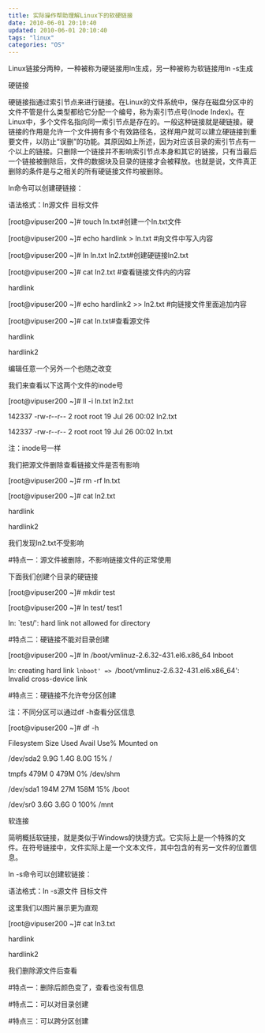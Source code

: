 ```yaml
---
title: 实际操作帮助理解Linux下的软硬链接
date: 2010-06-01 20:10:40
updated: 2010-06-01 20:10:40
tags: "linux"
categories: "OS"
---
```


Linux链接分两种，一种被称为硬链接用ln生成，另一种被称为软链接用ln -s生成

<!-- more -->

硬链接

硬链接指通过索引节点来进行链接。在Linux的文件系统中，保存在磁盘分区中的文件不管是什么类型都给它分配一个编号，称为索引节点号(Inode Index)。在Linux中，多个文件名指向同一索引节点是存在的。一般这种链接就是硬链接。硬链接的作用是允许一个文件拥有多个有效路径名，这样用户就可以建立硬链接到重要文件，以防止“误删”的功能。其原因如上所述，因为对应该目录的索引节点有一个以上的链接。只删除一个链接并不影响索引节点本身和其它的链接，只有当最后一个链接被删除后，文件的数据块及目录的链接才会被释放。也就是说，文件真正删除的条件是与之相关的所有硬链接文件均被删除。

ln命令可以创建硬链接：

语法格式：ln源文件 目标文件

[root@vipuser200 ~]# touch ln.txt#创建一个ln.txt文件

[root@vipuser200 ~]# echo hardlink > ln.txt #向文件中写入内容

[root@vipuser200 ~]# ln ln.txt ln2.txt#创建硬链接ln2.txt

[root@vipuser200 ~]# cat ln2.txt #查看链接文件内的内容

hardlink

[root@vipuser200 ~]# echo hardlink2 >> ln2.txt #向链接文件里面追加内容

[root@vipuser200 ~]# cat ln.txt#查看源文件

hardlink

hardlink2

编辑任意一个另外一个也随之改变

我们来查看以下这两个文件的inode号

[root@vipuser200 ~]# ll -i ln.txt ln2.txt

142337 -rw-r--r-- 2 root root 19 Jul 26 00:02 ln2.txt

142337 -rw-r--r-- 2 root root 19 Jul 26 00:02 ln.txt

注：inode号一样

我们把源文件删除查看链接文件是否有影响

[root@vipuser200 ~]# rm -rf ln.txt

[root@vipuser200 ~]# cat ln2.txt

hardlink

hardlink2

我们发现ln2.txt不受影响

#特点一：源文件被删除，不影响链接文件的正常使用

下面我们创建个目录的硬链接

[root@vipuser200 ~]# mkdir test

[root@vipuser200 ~]# ln test/ test1

ln: `test/': hard link not allowed for directory

#特点二：硬链接不能对目录创建

[root@vipuser200 ~]# ln /boot/vmlinuz-2.6.32-431.el6.x86_64 lnboot

ln: creating hard link `lnboot' => `/boot/vmlinuz-2.6.32-431.el6.x86_64': Invalid cross-device link

#特点三：硬链接不允许夸分区创建

注：不同分区可以通过df -h查看分区信息

[root@vipuser200 ~]# df -h

Filesystem Size Used Avail Use% Mounted on

/dev/sda2 9.9G 1.4G 8.0G 15% /

tmpfs 479M 0 479M 0% /dev/shm

/dev/sda1 194M 27M 158M 15% /boot

/dev/sr0 3.6G 3.6G 0 100% /mnt

软连接

简明概括软链接，就是类似于Windows的快捷方式。它实际上是一个特殊的文件。在符号链接中，文件实际上是一个文本文件，其中包含的有另一文件的位置信息。

ln -s命令可以创建软链接：

语法格式：ln -s源文件 目标文件

这里我们以图片展示更为直观

[root@vipuser200 ~]# cat ln3.txt

hardlink

hardlink2

我们删除源文件后查看

#特点一：删除后颜色变了，查看也没有信息

#特点二：可以对目录创建

#特点三：可以跨分区创建
